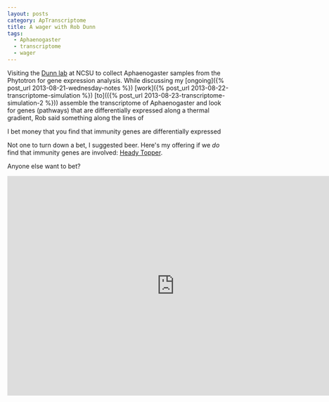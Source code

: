 ```yaml
---
layout: posts
category: ApTranscriptome
title: A wager with Rob Dunn
tags:
  - Aphaenogaster
  - transcriptome
  - wager
---
```


Visiting the [Dunn lab](http://robdunnlab.com/) at NCSU to collect Aphaenogaster samples from the Phytotron for gene expression analysis. While discussing my [ongoing]({% post_url 2013-08-21-wednesday-notes %}) [work]({% post_url 2013-08-22-transcriptome-simulation %}) [to](({% post_url 2013-08-23-transcriptome-simulation-2 %})) assemble the transcriptome of Aphaenogaster and look for genes (pathways) that are differentially expressed along a thermal gradient, Rob said something along the lines of

   I bet money that you find that immunity genes are differentially expressed
   
Not one to turn down a bet, I suggested beer. Here's my offering if we *do* find that immunity genes are involved: [Heady Topper](http://beeradvocate.com/beer/profile/27039/16814).

Anyone else want to bet?

<iframe src="https://docs.google.com/forms/d/1ZX6SQvWIDz5AseBUzsRjmqyz3Fk0zZb7Ry1DGjCa-ZU/viewform?embedded=true" width="760" height="500" frameborder="0" marginheight="0" marginwidth="0">Loading...</iframe>